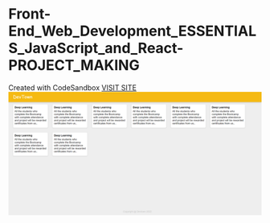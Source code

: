 # Front-End_Web_Development_ESSENTIALS_JavaScript_and_React-PROJECT_MAKING
Created with CodeSandbox
[VISIT SITE](https://5bqcum.csb.app/)
<img src="2022-12-04.png" />

